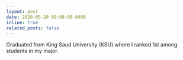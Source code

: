 ```yaml
---
layout: post
date: 2020-05-20 09:00:00-0400
inline: true
related_posts: false
---
```


Graduated from King Saud University (KSU) where I ranked 1st among students in my major.
